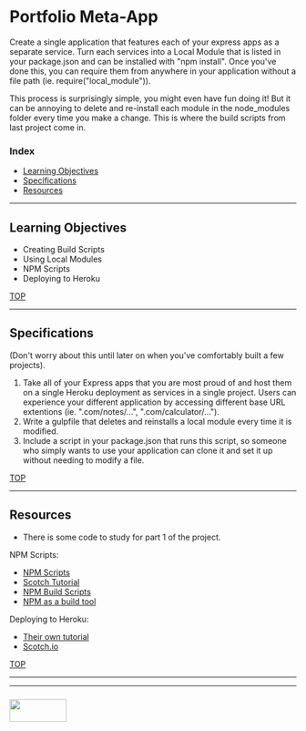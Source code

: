 # Portfolio Meta-App

Create a single application that features each of your express apps as a separate service.  Turn each services into a Local Module that is listed in your package.json and can be installed with "npm install".  Once you've done this, you can require them from anywhere in your application without a file path (ie. require("local_module")).  

This process is surprisingly simple, you might even have fun doing it! But it can be annoying to delete and re-install each module in the node_modules folder every time you make a change.  This is where the build scripts from last project come in.


### Index
* [Learning Objectives](#learning-objectives)
* [Specifications](#specifications)
* [Resources](#resources)

---

## Learning Objectives

* Creating Build Scripts
* Using Local Modules
* NPM Scripts
* Deploying to Heroku

[TOP](#index)

---

## Specifications


(Don't worry about this until later on when you've comfortably built a few projects).
1. Take all of your Express apps that you are most proud of and host them on a single Heroku deployment as services in a single project.  Users can experience your different application by accessing different base URL extentions (ie. ".com/notes/...", ".com/calculator/..."). 
2. Write a gulpfile that deletes and reinstalls a local module every time it is modified. 
3. Include a script in your package.json that runs this script, so someone who simply wants to use your application can clone it and set it up without needing to modify a file.


[TOP](#index)

---

## Resources

* There is some code to study for part 1 of the project.  

NPM Scripts:
* [NPM Scripts](https://medium.freecodecamp.org/introduction-to-npm-scripts-1dbb2ae01633)
* [Scotch Tutorial](https://scotch.io/tutorials/using-npm-as-a-build-tool)
* [NPM Build Scripts](https://deliciousbrains.com/npm-build-script/)
* [NPM as a build tool](https://www.keithcirkel.co.uk/how-to-use-npm-as-a-build-tool/)

Deploying to Heroku:
* [Their own tutorial](https://devcenter.heroku.com/articles/getting-started-with-nodejs#introduction)
* [Scotch.io](https://scotch.io/tutorials/how-to-deploy-a-node-js-app-to-heroku)

[TOP](#index)

___
___
### <a href="http://elewa.education/blog" target="_blank"><img src="https://user-images.githubusercontent.com/18554853/34921062-506450ae-f97d-11e7-875f-6feeb26ad72d.png" width="100" height="40"/></a>

